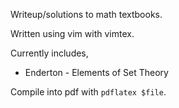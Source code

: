 Writeup/solutions to math textbooks.

Written using vim with vimtex.

Currently includes,

- Enderton - Elements of Set Theory

Compile into pdf with `pdflatex $file`.
